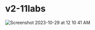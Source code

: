# v2-11labs

![Screenshot 2023-10-29 at 12 10 41 AM](https://github.com/leon-do/v2-11labs/assets/19412160/c599a121-c544-404f-a5b3-49a6477eea68)
